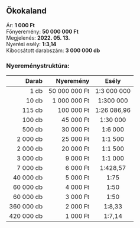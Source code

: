 ## Ökokaland

Ár: **1 000 Ft**<br/>
Főnyeremény: **50 000 000 Ft**<br/>
Megjelenés: **2022. 05. 13.**<br/>
Nyerési esély: **1:3,14**<br/>
Kibocsátott darabszám: **3 000 000 db**<br/>

### Nyereménystruktúra:
Darab|Nyeremény|Esély
---:|---:|:---:
1 db|50 000 000 Ft|1:3 000 000
10 db|1 000 000 Ft|1:300 000
115 db|100 000 Ft|1:26 086,96
100 db|45 000 Ft|1:30 000
500 db|30 000 Ft|1:6 000
2 000 db|25 000 Ft|1:1 500
2 000 db|20 000 Ft|1:1 500
3 000 db|9 000 Ft|1:1 000
7 000 db|6 000 Ft|1:428,57
40 000 db|5 000 Ft|1:75
60 000 db|4 000 Ft|1:50
60 000 db|3 000 Ft|1:50
360 000 db|2 000 Ft|1:8,33
420 000 db|1 000 Ft|1:7,14
